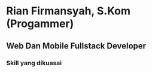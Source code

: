 # Rian Firmansyah, S.Kom (Progammer)

## Web Dan Mobile Fullstack Developer

### Skill yang dikuasai
